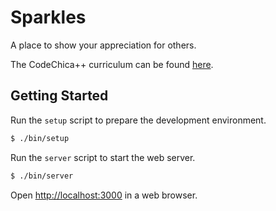# Sparkles

A place to show your appreciation for others.

The CodeChica++ curriculum can be found [here][curriculum].

## Getting Started

Run the `setup` script to prepare the development environment.

```bash
$ ./bin/setup
```

Run the `server` script to start the web server.

```bash
$ ./bin/server
```

Open [http://localhost:3000](http://localhost:3000) in a web browser.

[curriculum]: https://docs.google.com/document/d/1bF1zHdCpWNmVmuanVSPolLR94jX2hgTa5mimugky1f0/edit
